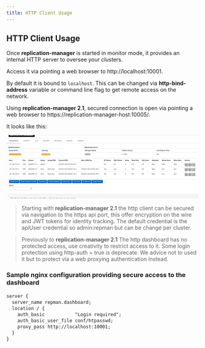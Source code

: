 ```yaml
---
title: HTTP Client Usage
---
```


## HTTP Client Usage

Once **replication-manager** is started in monitor mode, it provides an internal HTTP server to oversee your clusters.

Access it via pointing a web browser to  http://localhost:10001.

By default it is bound to `localhost`. This can be changed via **http-bind-address** variable or command line flag to get remote access on the network.

Using **replication-manager 2.1**,  secured connection is open via pointing a web browser to  https://replication-manager-host:10005/.


It looks like this:

![mrmdash](/images/http.png)


> Starting with **replication-manager 2.1** the http client can be secured via navigation to the https api port, this offer encryption on the wire and JWT tokens for identity tracking. The default credential is the apiUser credential so admin:repman but can be change per cluster.    



> Previously to  **replication-manager 2.1** The http dashboard  has no protected access, use creativity to restrict access to it.
Some login protection using http-auth = true is deprecate. We advice not to used it but to protect via a web proxying authentication instead.   



### Sample nginx configuration providing secure access to the dashboard

```
server {
  server_name repman.dashboard;
  location / {
    auth_basic           "Login required";
    auth_basic_user_file conf/htpasswd;
    proxy_pass http://localhost:10001;
  }
}
```
